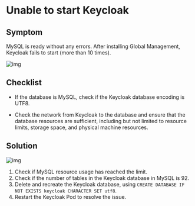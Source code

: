 # Unable to start Keycloak

## Symptom

MySQL is ready without any errors. After installing Global Management, Keycloak fails to start (more than 10 times).

![img](https://docs.daocloud.io/daocloud-docs-images/docs/reference/images/restart01.png)

## Checklist

- If the database is MySQL, check if the Keycloak database encoding is UTF8.

- Check the network from Keycloak to the database and ensure that the database resources are sufficient, including but not limited to resource limits, storage space, and physical machine resources.

## Solution

![img](https://docs.daocloud.io/daocloud-docs-images/docs/reference/images/restart02.png)

1. Check if MySQL resource usage has reached the limit.
2. Check if the number of tables in the Keycloak database in MySQL is 92.
3. Delete and recreate the Keycloak database, using `CREATE DATABASE IF NOT EXISTS keycloak CHARACTER SET utf8`.
4. Restart the Keycloak Pod to resolve the issue.
